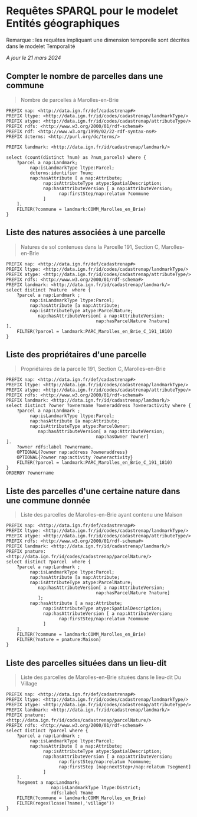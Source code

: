 # Requêtes SPARQL pour le modelet Entités géographiques

Remarque : les requêtes impliquant une dimension temporelle sont décrites dans le modelet Temporalité

*A jour le 21 mars 2024*

## Compter le nombre de parcelles dans une commune
> Nombre de parcelles à Marolles-en-Brie
```sparql
PREFIX nap: <http://data.ign.fr/def/cadastrenap#>
PREFIX ltype: <http://data.ign.fr/id/codes/cadastrenap/landmarkType/>
PREFIX atype: <http://data.ign.fr/id/codes/cadastrenap/attributeType/>
PREFIX rdfs: <http://www.w3.org/2000/01/rdf-schema#>
PREFIX rdf: <http://www.w3.org/1999/02/22-rdf-syntax-ns#>
PREFIX dcterms: <http://purl.org/dc/terms/>

PREFIX landmark: <http://data.ign.fr/id/cadastrenap/landmark/>

select (count(distinct ?num) as ?num_parcels) where { 
	?parcel a nap:Landmark;
         nap:isLandmarkType ltype:Parcel;
		 dcterms:identifier ?num;
         nap:hasAttribute [ a nap:Attribute;
              nap:isAttributeType atype:SpatialDescription;
    	      nap:hasAttributeVersion [ a nap:AttributeVersion;
    				nap:firstStep/nap:relatum ?commune
              ]
    ].
    FILTER(?commune = landmark:COMM_Marolles_en_Brie)
}
```

## Liste des natures associées à une parcelle
> Natures de sol contenues dans la Parcelle 191, Section C, Marolles-en-Brie
```sparql
PREFIX nap: <http://data.ign.fr/def/cadastrenap#>
PREFIX ltype: <http://data.ign.fr/id/codes/cadastrenap/landmarkType/>
PREFIX atype: <http://data.ign.fr/id/codes/cadastrenap/attributeType/>
PREFIX rdfs: <http://www.w3.org/2000/01/rdf-schema#>
PREFIX landmark: <http://data.ign.fr/id/cadastrenap/landmark/>
select distinct ?nature  where { 
	?parcel a nap:Landmark ;
         nap:isLandmarkType ltype:Parcel;
         nap:hasAttribute [a nap:Attribute;
         nap:isAttributeType atype:ParcelNature;
         	nap:hasAttributeVersion[ a nap:AttributeVersion;
                                  nap:hasParcelNature ?nature]
].
    FILTER(?parcel = landmark:PARC_Marolles_en_Brie_C_191_1810)
}
```

## Liste des propriétaires d'une parcelle
> Propriétaires de la parcelle 191, Section C, Marolles-en-Brie
```sparql
PREFIX nap: <http://data.ign.fr/def/cadastrenap#>
PREFIX ltype: <http://data.ign.fr/id/codes/cadastrenap/landmarkType/>
PREFIX atype: <http://data.ign.fr/id/codes/cadastrenap/attributeType/>
PREFIX rdfs: <http://www.w3.org/2000/01/rdf-schema#>
PREFIX landmark: <http://data.ign.fr/id/cadastrenap/landmark/>
select distinct ?owner ?ownername ?owneraddress ?owneractivity where { 
	?parcel a nap:Landmark ;
         nap:isLandmarkType ltype:Parcel;
         nap:hasAttribute [a nap:Attribute;
         nap:isAttributeType atype:ParcelOwner;
         	nap:hasAttributeVersion[ a nap:AttributeVersion;
                                  nap:hasOwner ?owner]
].
    ?owner rdfs:label ?ownername.
    OPTIONAL{?owner nap:address ?owneraddress}
    OPTIONAL{?owner nap:activity ?owneractivity}
    FILTER(?parcel = landmark:PARC_Marolles_en_Brie_C_191_1810)
}
ORDERBY ?ownername
```

## Liste des parcelles d'une certaine nature dans une commune donnée
>Liste des parcelles de Marolles-en-Brie ayant contenu une Maison
```sparql
PREFIX nap: <http://data.ign.fr/def/cadastrenap#>
PREFIX ltype: <http://data.ign.fr/id/codes/cadastrenap/landmarkType/>
PREFIX atype: <http://data.ign.fr/id/codes/cadastrenap/attributeType/>
PREFIX rdfs: <http://www.w3.org/2000/01/rdf-schema#>
PREFIX landmark: <http://data.ign.fr/id/cadastrenap/landmark/>
PREFIX pnature: <http://data.ign.fr/id/codes/cadastrenap/parcelNature/>
select distinct ?parcel  where { 
	?parcel a nap:Landmark ;
         nap:isLandmarkType ltype:Parcel;
         nap:hasAttribute [a nap:Attribute;
         nap:isAttributeType atype:ParcelNature;
         	nap:hasAttributeVersion[ a nap:AttributeVersion;
                                  nap:hasParcelNature ?nature]
			];
         nap:hasAttribute [ a nap:Attribute;
              nap:isAttributeType atype:SpatialDescription;
    	      nap:hasAttributeVersion [ a nap:AttributeVersion;
    				nap:firstStep/nap:relatum ?commune
              ]
    ].
    FILTER(?commune = landmark:COMM_Marolles_en_Brie)
    FILTER(?nature = pnature:Maison)
}
```

## Liste des parcelles situées dans un lieu-dit
>Liste des parcelles de Marolles-en-Brie situées dans le lieu-dit Du Village
```sparql
PREFIX nap: <http://data.ign.fr/def/cadastrenap#>
PREFIX ltype: <http://data.ign.fr/id/codes/cadastrenap/landmarkType/>
PREFIX atype: <http://data.ign.fr/id/codes/cadastrenap/attributeType/>
PREFIX landmark: <http://data.ign.fr/id/cadastrenap/landmark/>
PREFIX pnature: <http://data.ign.fr/id/codes/cadastrenap/parcelNature/>
PREFIX rdfs: <http://www.w3.org/2000/01/rdf-schema#>
select distinct ?parcel where { 
	?parcel a nap:Landmark ;
         nap:isLandmarkType ltype:Parcel;
         nap:hasAttribute [ a nap:Attribute;
              nap:isAttributeType atype:SpatialDescription;
    	      nap:hasAttributeVersion [ a nap:AttributeVersion;
    				nap:firstStep/nap:relatum ?commune;
    				nap:firstStep [nap:nextStep+/nap:relatum ?segment]
              ]
    ].
    ?segment a nap:Landmark;
                 nap:isLandmarkType ltype:District;
                 rdfs:label ?name
    FILTER(?commune = landmark:COMM_Marolles_en_Brie)
    FILTER(regex(lcase(?name),'village'))
}
```